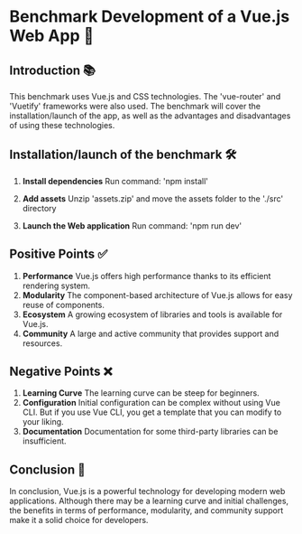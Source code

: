 # Benchmark Development of a Vue.js Web App 🚀

## Introduction 📚  
This benchmark uses Vue.js and CSS technologies. The 'vue-router' and 'Vuetify' frameworks were also used. The benchmark will cover the installation/launch of the app, as well as the advantages and disadvantages of using these technologies.

## Installation/launch of the benchmark 🛠️

1. **Install dependencies**
    Run command: 'npm install'

2. **Add assets**
    Unzip 'assets.zip' and move the assets folder to the './src' directory

3. **Launch the Web application**
    Run command: 'npm run dev'

## Positive Points ✅

1. **Performance**
    Vue.js offers high performance thanks to its efficient rendering system.
2. **Modularity**
    The component-based architecture of Vue.js allows for easy reuse of components.
3. **Ecosystem**
    A growing ecosystem of libraries and tools is available for Vue.js.
4. **Community**
    A large and active community that provides support and resources.

## Negative Points ❌

1. **Learning Curve**
    The learning curve can be steep for beginners.
2. **Configuration**
    Initial configuration can be complex without using Vue CLI. But if you use Vue CLI, you get a template that you can modify to your liking.
3. **Documentation**
    Documentation for some third-party libraries can be insufficient.

## Conclusion 📝

In conclusion, Vue.js is a powerful technology for developing modern web applications. Although there may be a learning curve and initial challenges, the benefits in terms of performance, modularity, and community support make it a solid choice for developers.